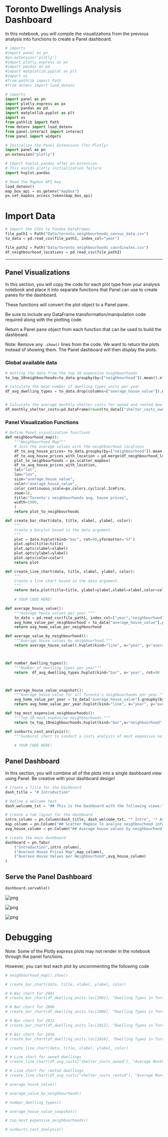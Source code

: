 # Toronto Dwellings Analysis Dashboard

In this notebook, you will compile the visualizations from the previous analysis into functions to create a Panel dashboard.


```python
# imports
#import panel as pn
#pn.extension('plotly')
#import plotly.express as px
#import pandas as pd
#import matplotlib.pyplot as plt
#import os
#from pathlib import Path
#from dotenv import load_dotenv

# imports
import panel as pn
import plotly.express as px
import pandas as pd
import matplotlib.pyplot as plt
import os
from pathlib import Path
from dotenv import load_dotenv
from panel.interact import interact
from panel import widgets
```


```python
# Initialize the Panel Extensions (for Plotly)
import panel as pn
pn.extension("plotly")
```


```python
# Import hvplot.pandas after pn.extension
# This avoids plotly initialization failure
import hvplot.pandas
```


```python
# Read the Mapbox API key
load_dotenv()
map_box_api = os.getenv("mapbox")
px.set_mapbox_access_token(map_box_api)
```

# Import Data


```python
# Import the CSVs to Pandas DataFrames
file_path1 = Path("Data/toronto_neighbourhoods_census_data.csv")
to_data = pd.read_csv(file_path1, index_col="year")

file_path2 = Path("Data/toronto_neighbourhoods_coordinates.csv")
df_neighbourhood_locations = pd.read_csv(file_path2)
```

- - -

## Panel Visualizations

In this section, you will copy the code for each plot type from your analysis notebook and place it into separate functions that Panel can use to create panes for the dashboard. 

These functions will convert the plot object to a Panel pane.

Be sure to include any DataFrame transformation/manipulation code required along with the plotting code.

Return a Panel pane object from each function that can be used to build the dashboard.

Note: Remove any `.show()` lines from the code. We want to return the plots instead of showing them. The Panel dashboard will then display the plots.

### Global available data


```python
# Getting the data from the top 10 expensive neighbourhoods
to_top_10neighbourhoods=to_data.groupby(by=["neighbourhood"]).mean().nlargest(10,"average_house_value")

# Calculate the mean number of dwelling types units per year
df_avg_dwelling_types = to_data.drop(columns=["average_house_value"]).groupby(by="year").mean()


# Calculate the average monthly shelter costs for owned and rented dwellings
df_monthly_shelter_costs=pd.DataFrame(round(to_data[["shelter_costs_owned","shelter_costs_rented"]].groupby("year").mean(),2))

```

### Panel Visualization Functions


```python
# Define Panel visualization functions
def neighbourhood_map():
    """Neighbourhood Map"""
    # Join the average values with the neighbourhood locations
    df_to_avg_house_prices= to_data.groupby(by=["neighbourhood"]).mean()
    df_to_avg_house_prices_with_location = pd.merge(df_neighbourhood_locations,df_to_avg_house_prices,on="neighbourhood",how="inner")
    plot_to_neighbourhoods = px.scatter_mapbox(
    df_to_avg_house_prices_with_location,
    lat="lat",
    lon="lon",
    size="average_house_value",
    color="average_house_value",
    color_continuous_scale=px.colors.cyclical.IceFire,
    zoom=10, 
    title="Toronto's neighbourhoods avg. house prices", 
    width=1000,
    )
    return plot_to_neighbourhoods

def create_bar_chart(data, title, xlabel, ylabel, color):
    """
    Create a barplot based in the data argument.
    """
    plot = data.hvplot(kind="bar", rot=90,yformatter='%f')
    plot.opts(title=title)
    plot.opts(xlabel=xlabel)
    plot.opts(ylabel=ylabel)
    plot.opts(color=color)
    return plot

def create_line_chart(data, title, xlabel, ylabel, color):
    """
    Create a line chart based in the data argument.
    """
    return data.plot(title=title, ylabel=ylabel,xlabel=xlabel,color=color)
    
    # YOUR CODE HERE!

def average_house_value():
    """Average house values per year."""
    to_data = pd.read_csv(file_path1, index_col=["year","neighbourhood"])
    avg_home_value_per_neighbourhood = to_data["average_house_value"].groupby(by=["year","neighbourhood"]).mean()
    return avg_home_value_per_neighbourhood

def average_value_by_neighbourhood():
    """Average house values by neighbourhood."""
    return average_house_value().hvplot(kind="line", x="year", y="average_house_value", width=600, groupby="neighbourhood",widget_location="top_left")



def number_dwelling_types():
    """Number of dwelling types per year"""
    return  df_avg_dwelling_types.hvplot(kind="bar", x='year', rot=90 , xlabel="year",ylabel="dwelling type units",groupby="neighbourhood",width=600)   



def average_house_value_snapshot():
    """Average house value for all Toronto's neighbourhoods per year."""
    avg_home_value_per_year = to_data["average_house_value"].groupby(by="year").mean()
    return avg_home_value_per_year.hvplot(kind="line", x="year", y="average_house_value", width=600)

def top_most_expensive_neighbourhoods():
    """Top 10 most expensive neighbourhoods."""
    return to_top_10neighbourhoods.hvplot(kind="bar",x="neighbourhood", y="average_house_value", xlabel="Neighbourhood",ylabel="Average House Value", rot=90 ,width=1000,height=600)

def sunburts_cost_analysis():
    """Sunburst chart to conduct a costs analysis of most expensive neighbourhoods in Toronto per year."""
    
    # YOUR CODE HERE!
```

## Panel Dashboard

In this section, you will combine all of the plots into a single dashboard view using Panel. Be creative with your dashboard design!


```python
# Create a Title for the Dashboard
dash_title = "# Introduction"

# Define a welcome text
dash_welcome_txt = "## This is the Dashboard with the following views:"

# Create a tab layout for the dashboard
intro_column = pn.Column(dash_title, dash_welcome_txt, "* Intro", "* Averave House Prices Map","* Averave House Values per Neighbourhood")
map_column = pn.Column("## Scatter Mapbox To analyze neighbourhood info", neighbourhood_map())
avg_house_column = pn.Column("## Average house values by neighbourhood", average_value_by_neighbourhood())

# Create the main dashboard
dashboard = pn.Tabs(
    ("Introduction",intro_column),
    ("Averave House Prices Map",map_column),
    ("Averave House Values per Neighbourhood",avg_house_column)    
)

```

## Serve the Panel Dashboard


```python
dashboard.servable()
```


![png](Images/Dash_Output_Intro.png)

![png](Images/Dash_Output_Map.png)

![png](Images/Dash_Output_AvgHouse.png)






# Debugging

Note: Some of the Plotly express plots may not render in the notebook through the panel functions.

However, you can test each plot by uncommenting the following code


```python
# neighbourhood_map().show()
```


```python
# create_bar_chart(data, title, xlabel, ylabel, color)

# # Bar chart for 2001
# create_bar_chart(df_dwelling_units.loc[2001], "Dwelling Types in Toronto in 2001", "2001", "Dwelling Type Units", "red")

# # Bar chart for 2006
# create_bar_chart(df_dwelling_units.loc[2006], "Dwelling Types in Toronto in 2006", "2006", "Dwelling Type Units", "blue")

# # Bar chart for 2011
# create_bar_chart(df_dwelling_units.loc[2011], "Dwelling Types in Toronto in 2011", "2011", "Dwelling Type Units", "orange")

# # Bar chart for 2016
# create_bar_chart(df_dwelling_units.loc[2016], "Dwelling Types in Toronto in 2016", "2016", "Dwelling Type Units", "magenta")
```


```python
# create_line_chart(data, title, xlabel, ylabel, color)

# # Line chart for owned dwellings
# create_line_chart(df_avg_costs["shelter_costs_owned"], "Average Monthly Shelter Cost for Owned Dwellings in Toronto", "Year", "Avg Monthly Shelter Costs", "blue")

# # Line chart for rented dwellings
# create_line_chart(df_avg_costs["shelter_costs_rented"], "Average Monthly Shelter Cost for Rented Dwellings in Toronto", "Year", "Avg Monthly Shelter Costs", "orange")
```


```python
# average_house_value()
```


```python
# average_value_by_neighbourhood()
```


```python
# number_dwelling_types()
```


```python
# average_house_value_snapshot()
```


```python
# top_most_expensive_neighbourhoods()
```


```python
# sunburts_cost_analysis()
```
